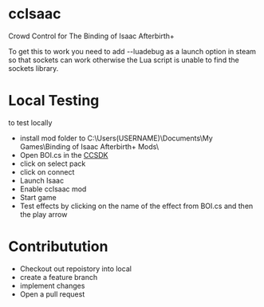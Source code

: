 # ccIsaac
Crowd Control for The Binding of Isaac Afterbirth+

To get this to work you need to add --luadebug as a launch option in steam so that sockets can work otherwise the Lua script is unable to find the sockets library.

# Local Testing
to test locally 
- install mod folder to C:\Users\(USERNAME)\Documents\My Games\Binding of Isaac Afterbirth+ Mods\
- Open BOI.cs in the [CCSDK](https://forum.warp.world/t/how-to-setup-and-use-the-crowd-control-sdk/5121)
- click on select pack
- click on connect
- Launch Isaac
- Enable ccIsaac mod
- Start game
- Test effects by clicking on the name of the effect from BOI.cs and then the play arrow


# Contributution
- Checkout out repoistory into local
- create a feature branch
- implement changes
- Open a pull request
